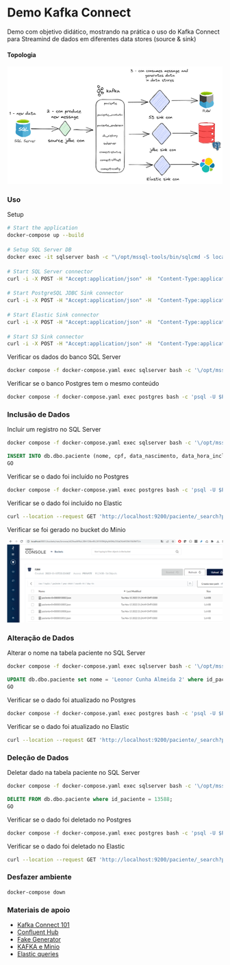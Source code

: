# Demo Kafka Connect

Demo com objetivo didático, mostrando na prática o uso do Kafka Connect para Streamind de dados em diferentes data stores (source & sink)

#### Topologia

![minio](./assets/arquitetura_kafka_connect_demo.png)
               
### Uso

Setup

```sh
# Start the application
docker-compose up --build

# Setup SQL Server DB
docker exec -it sqlserver bash -c "\/opt/mssql-tools/bin/sqlcmd -S localhost -U sa -P P@ssw0rd -d master -i /opt/mssql/setup/db.sql"

# Start SQL Server connector
curl -i -X POST -H "Accept:application/json" -H  "Content-Type:application/json" http://localhost:8083/connectors/ -d @connectors/source-sqlserver-connector.json

# Start PostgreSQL JDBC Sink connector
curl -i -X POST -H "Accept:application/json" -H  "Content-Type:application/json" http://localhost:8083/connectors/ -d @connectors/sink-jdbc-connector.json

# Start Elastic Sink connector
curl -i -X POST -H "Accept:application/json" -H  "Content-Type:application/json" http://localhost:8083/connectors/ -d @connectors/sink-elastic-connector.json

# Start S3 Sink connector
curl -i -X POST -H "Accept:application/json" -H  "Content-Type:application/json" http://localhost:8083/connectors/ -d @connectors/sink-s3-minio-connector.json


```

Verificar os dados do banco SQL Server

```sh
docker compose -f docker-compose.yaml exec sqlserver bash -c '\/opt/mssql-tools/bin/sqlcmd -S localhost -U sa -P $SA_PASSWORD -d db -y 30 -Y 30 -q "select top 10 id_paciente, nome, cpf, data_nascimento from paciente"'
```

Verificar se o banco Postgres tem o mesmo conteúdo

```sh
docker compose -f docker-compose.yaml exec postgres bash -c 'psql -U $POSTGRES_USER $POSTGRES_DB -c "select id_paciente, nome, cpf, data_nascimento from paciente"'
```

### Inclusão de Dados 

Incluir um registro no SQL Server

```sh
docker compose -f docker-compose.yaml exec sqlserver bash -c '\/opt/mssql-tools/bin/sqlcmd -S localhost -U sa -P $SA_PASSWORD -d db'
```
```sql
INSERT INTO db.dbo.paciente (nome, cpf, data_nascimento, data_hora_inclusao, usuario_inclusao, data_hora_alteracao, usuario_alteracao, status) VALUES('Leonor Cunha Almeida', '83799492267', '1952-12-09', getdate(), 'admin', null, null, 'A');
GO
```

Verificar se o dado foi incluído no Postgres

```sh
docker compose -f docker-compose.yaml exec postgres bash -c 'psql -U $POSTGRES_USER $POSTGRES_DB -c "select id_paciente, nome, cpf, data_nascimento from paciente order by data_hora_inclusao desc"'
```

Verificar se o dado foi incluído no Elastic

```sh
curl --location --request GET 'http://localhost:9200/paciente/_search?pretty&q=nome:Leonor~1'
```

Verificar se foi gerado no bucket do Minio

![minio](./assets/minio_bucket.png)

### Alteração de Dados 

Alterar o nome na tabela paciente no SQL Server

```sh
docker compose -f docker-compose.yaml exec sqlserver bash -c '\/opt/mssql-tools/bin/sqlcmd -S localhost -U sa -P $SA_PASSWORD -d db'
```
```sql
UPDATE db.dbo.paciente set nome = 'Leonor Cunha Almeida 2' where id_paciente = 13588;
GO
```

Verificar se o dado foi atualizado no Postgres

```sh
docker compose -f docker-compose.yaml exec postgres bash -c 'psql -U $POSTGRES_USER $POSTGRES_DB -c "select id_paciente, nome, cpf, data_nascimento from paciente order by data_hora_inclusao desc"'
```

Verificar se o dado foi atualizado no Elastic

```sh
curl --location --request GET 'http://localhost:9200/paciente/_search?pretty&q=nome:Leonor~1'
```

### Deleção de Dados 

Deletar dado na tabela paciente no SQL Server


```sh
docker compose -f docker-compose.yaml exec sqlserver bash -c '\/opt/mssql-tools/bin/sqlcmd -S localhost -U sa -P $SA_PASSWORD -d db'
```
```sql
DELETE FROM db.dbo.paciente where id_paciente = 13588;
GO
```

Verificar se o dado foi deletado no Postgres

```sh
docker compose -f docker-compose.yaml exec postgres bash -c 'psql -U $POSTGRES_USER $POSTGRES_DB -c "select id_paciente, nome, cpf, data_nascimento from paciente order by data_hora_inclusao desc"'
```

Verificar se o dado foi deletado no Elastic

```sh
curl --location --request GET 'http://localhost:9200/paciente/_search?pretty&q=nome:Leonor~1'
```
### Desfazer ambiente
```sh
docker-compose down
```

### Materiais de apoio


- [Kafka Connect 101](https://developer.confluent.io/learn-kafka/kafka-connect/intro/)
- [Confluent Hub](https://www.confluent.io/hub/)
- [Fake Generator](https://www.fakenamegenerator.com/gen-random-br-br.php)
- [KAFKA e Minio](https://blog.min.io/kafka_and_minio/)
- [Elastic queries](https://logz.io/blog/elasticsearch-queries/)